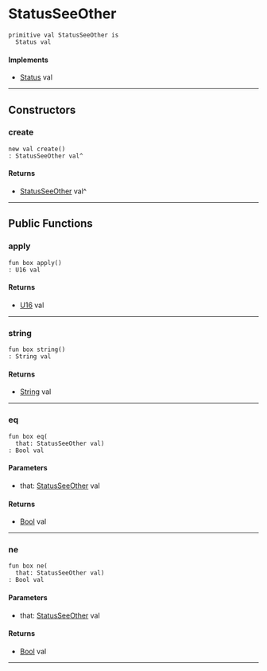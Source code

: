 # StatusSeeOther

```pony
primitive val StatusSeeOther is
  Status val
```

#### Implements

* [Status](net-http-Status) val

---

## Constructors

### create

```pony
new val create()
: StatusSeeOther val^
```

#### Returns

* [StatusSeeOther](net-http-StatusSeeOther) val^

---

## Public Functions

### apply

```pony
fun box apply()
: U16 val
```

#### Returns

* [U16](builtin-U16) val

---

### string

```pony
fun box string()
: String val
```

#### Returns

* [String](builtin-String) val

---

### eq

```pony
fun box eq(
  that: StatusSeeOther val)
: Bool val
```
#### Parameters

*   that: [StatusSeeOther](net-http-StatusSeeOther) val

#### Returns

* [Bool](builtin-Bool) val

---

### ne

```pony
fun box ne(
  that: StatusSeeOther val)
: Bool val
```
#### Parameters

*   that: [StatusSeeOther](net-http-StatusSeeOther) val

#### Returns

* [Bool](builtin-Bool) val

---

